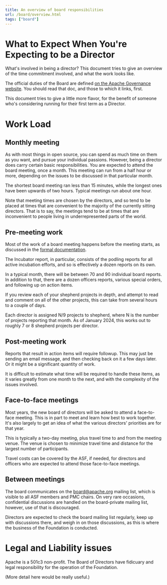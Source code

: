 ```yaml
---
title: An overview of board responsibilities
url: /board/overview.html
tags: ["board"]
---
```


# What to Expect When You're Expecting to be a Director

What's involved in being a director? This document tries to give an
overview of the time commitment involved, and what the work looks like.

The official duties of the Board are defined [on the Apache Governance
website](https://apache.org/foundation/governance/board.html). You
should read that doc, and those to which it links, first.

This document tries to give a little more flavor, for the benefit of
someone who's considering running for their first term as a Director.

# Work Load

## Monthly meeting

As with most things in open source, you can spend as much time on them
as you want, and pursue your individual passions. However, being a
director does carry certain basic responsibilities.
You are expected to attend the board meeting, once a month. This meeting
can run from a half hour or more, depending on the issues to be discussed
in that particular month.

The shortest board meeting ran less than 15 minutes, while the longest
ones have been upwards of two hours. Typical meetings run about one hour.

Note that meeting times are chosen by the directors, and so tend to be
placed at times that are convenient to the majority of the currently
sitting directors. That is to say, the meetings tend to be at times that
are inconvenient to people living in underrepresented parts of the
world.

## Pre-meeting work

Most of the work of a board meeting happens before the meeting starts,
as discussed in the [formal
documentation](https://apache.org/foundation/governance/board.html). 

The Incubator report, in particular, consists of the podling reports
for all active incubation efforts, and so is effectively a dozen reports
on its own.

In a typical month, there will be between 70 and 90 individual board
reports. In addition to that, there are a dozen officers reports,
various special orders, and following up on action items.

If you review each of your shepherd projects in depth, and attempt to read
and comment on all of the other projects, this can take from several
hours to a couple of days.

Each director is assigned N/9 projects to shepherd, where N is the number 
of projects reporting that month. As of January 2024, this works out to 
roughly 7 or 8 shepherd projects per director.

## Post-meeting work

Reports that result in action items will require followup. This may just
be sending an email message, and then checking back on it a few days
later. Or it might be a significant quantity of work.

It is difficult to estimate what time will be required to handle these
items, as it varies greatly from one month to the next, and with the
complexity of the issues involved.

## Face-to-face meetings

Most years, the new board of directors will be asked to attend a
face-to-face meeting. This is in part to meet and learn how best to work
together. It's also largely to get an idea of what the various
directors' priorities are for that year.

This is typically a two-day meeting, plus travel time to and from the
meeting venue. The venue is chosen to minimize travel time and distance
for the largest number of participants.

Travel costs can be covered by the ASF, if needed, for directors and
officers who are expected to attend those face-to-face meetings.

## Between meetings

The board communicates on the board@apache.org mailing list, which is
visible to all ASF members and PMC chairs. On very rare occasions,
confidential discussions are handled on the board-private mailing list,
however, use of that is discouraged.

Directors are expected to check the board mailing list regularly, keep
up with discussions there, and weigh in on those discussions, as this is
where the business of the Foundation is conducted.

# Legal and Liability issues

Apache is a 501c3 non-profit. The Board of Directors have fidicuary
and legal responsibility for the operation of the Foundation.

(More detail here would be really useful.)



